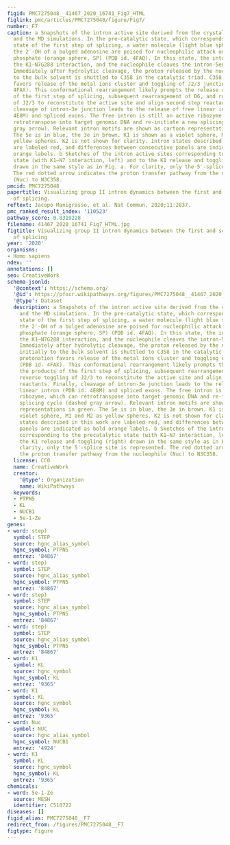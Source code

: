 ```yaml
---
figid: PMC7275048__41467_2020_16741_Fig7_HTML
figlink: pmc/articles/PMC7275048/figure/Fig7/
number: F7
caption: a Snapshots of the intron active site derived from the crystal structures
  and the MD simulations. In the pre-catalytic state, which corresponds to the pre-hydrolytic
  state of the first step of splicing, a water molecule (light blue sphere, W) or
  the 2′-OH of a bulged adenosine are poised for nucleophilic attack on the scissile
  phosphate (orange sphere, SP) (PDB id. 4FAQ). In this state, the intron established
  the K1–N7G288 interaction, and the nucleophile cleaves the intron-5en junction.
  Immediately after hydrolytic cleavage, the proton released by the nucleophile initially
  to the bulk solvent is shuttled to C358 in the catalytic triad. C358 protonation
  favors release of the metal ions cluster and toggling of J2/3 junction (PDB id.
  4FAX). This conformational rearrangement likely prompts the release of the products
  of the first step of splicing, subsequent rearrangement of D6, and reverse toggling
  of J2/3 to reconstitute the active site and align second step reactants. Finally,
  cleavage of intron-3e junction leads to the release of free linear intron (PDB id.
  4E8M) and spliced exons. The free intron is still an active ribozyme, which can
  retrotranspose into target genomic DNA and re-initiate a new splicing cycle (dashed
  gray arrow). Relevant intron motifs are shown as cartoon representations in green.
  The 5e is in blue, the 3e in brown. K1 is shown as a violet sphere, M1 and M2 as
  yellow spheres. K2 is not shown for clarity. Intron states described in this work
  are labeled red, and differences between consecutive panels are indicated as bold
  orange labels. b Sketches of the intron active sites corresponding to the precatalytic
  state (with K1–N7 interaction, left) and to the K1 release and toggling (right)
  drawn in the same style as in Fig. a. For clarity, only the 5′-splice site is represented.
  The red dotted arrow indicates the proton transfer pathway from the nucleophile
  (Nuc) to N3C358.
pmcid: PMC7275048
papertitle: Visualizing group II intron dynamics between the first and second steps
  of splicing.
reftext: Jacopo Manigrasso, et al. Nat Commun. 2020;11:2837.
pmc_ranked_result_index: '110523'
pathway_score: 0.8319228
filename: 41467_2020_16741_Fig7_HTML.jpg
figtitle: Visualizing group II intron dynamics between the first and second steps
  of splicing
year: '2020'
organisms:
- Homo sapiens
ndex: ''
annotations: []
seo: CreativeWork
schema-jsonld:
  '@context': https://schema.org/
  '@id': https://pfocr.wikipathways.org/figures/PMC7275048__41467_2020_16741_Fig7_HTML.html
  '@type': Dataset
  description: a Snapshots of the intron active site derived from the crystal structures
    and the MD simulations. In the pre-catalytic state, which corresponds to the pre-hydrolytic
    state of the first step of splicing, a water molecule (light blue sphere, W) or
    the 2′-OH of a bulged adenosine are poised for nucleophilic attack on the scissile
    phosphate (orange sphere, SP) (PDB id. 4FAQ). In this state, the intron established
    the K1–N7G288 interaction, and the nucleophile cleaves the intron-5en junction.
    Immediately after hydrolytic cleavage, the proton released by the nucleophile
    initially to the bulk solvent is shuttled to C358 in the catalytic triad. C358
    protonation favors release of the metal ions cluster and toggling of J2/3 junction
    (PDB id. 4FAX). This conformational rearrangement likely prompts the release of
    the products of the first step of splicing, subsequent rearrangement of D6, and
    reverse toggling of J2/3 to reconstitute the active site and align second step
    reactants. Finally, cleavage of intron-3e junction leads to the release of free
    linear intron (PDB id. 4E8M) and spliced exons. The free intron is still an active
    ribozyme, which can retrotranspose into target genomic DNA and re-initiate a new
    splicing cycle (dashed gray arrow). Relevant intron motifs are shown as cartoon
    representations in green. The 5e is in blue, the 3e in brown. K1 is shown as a
    violet sphere, M1 and M2 as yellow spheres. K2 is not shown for clarity. Intron
    states described in this work are labeled red, and differences between consecutive
    panels are indicated as bold orange labels. b Sketches of the intron active sites
    corresponding to the precatalytic state (with K1–N7 interaction, left) and to
    the K1 release and toggling (right) drawn in the same style as in Fig. a. For
    clarity, only the 5′-splice site is represented. The red dotted arrow indicates
    the proton transfer pathway from the nucleophile (Nuc) to N3C358.
  license: CC0
  name: CreativeWork
  creator:
    '@type': Organization
    name: WikiPathways
  keywords:
  - PTPN5
  - KL
  - NUCB1
  - 5e-1-Ze
genes:
- word: step)
  symbol: STEP
  source: hgnc_alias_symbol
  hgnc_symbol: PTPN5
  entrez: '84867'
- word: step)
  symbol: STEP
  source: hgnc_alias_symbol
  hgnc_symbol: PTPN5
  entrez: '84867'
- word: step)
  symbol: STEP
  source: hgnc_alias_symbol
  hgnc_symbol: PTPN5
  entrez: '84867'
- word: step)
  symbol: STEP
  source: hgnc_alias_symbol
  hgnc_symbol: PTPN5
  entrez: '84867'
- word: K1
  symbol: KL
  source: hgnc_symbol
  hgnc_symbol: KL
  entrez: '9365'
- word: K1
  symbol: KL
  source: hgnc_symbol
  hgnc_symbol: KL
  entrez: '9365'
- word: Nuc
  symbol: NUC
  source: hgnc_alias_symbol
  hgnc_symbol: NUCB1
  entrez: '4924'
- word: K1
  symbol: KL
  source: hgnc_symbol
  hgnc_symbol: KL
  entrez: '9365'
chemicals:
- word: 5e-1-Ze
  source: MESH
  identifier: C510722
diseases: []
figid_alias: PMC7275048__F7
redirect_from: /figures/PMC7275048__F7
figtype: Figure
---
```

